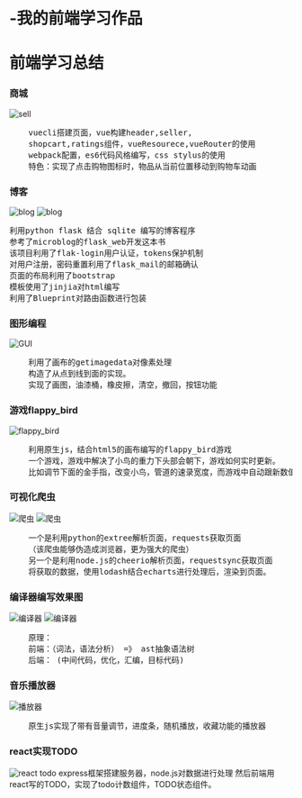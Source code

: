 # -我的前端学习作品

# __前端学习总结__

### 商城
![sell](./images/sell.gif)
<pre>
	vuecli搭建页面，vue构建header,seller,
	shopcart,ratings组件，vueResourece,vueRouter的使用
	webpack配置，es6代码风格编写，css stylus的使用
	特色：实现了点击购物图标时，物品从当前位置移动到购物车动画
</pre>

### 博客
![blog](./images/myblog.gif)
![blog](./images/v2ex.gif)
<pre>
利用python flask 结合 sqlite 编写的博客程序
参考了microblog的flask_web开发这本书
该项目利用了flak-login用户认证，tokens保护机制
对用户注册，密码重置利用了flask_mail的邮箱确认
页面的布局利用了bootstrap
模板使用了jinjia对html编写
利用了Blueprint对路由函数进行包装
</pre>

### 图形编程
![GUI](./images/GUI.gif)
<pre>
	利用了画布的getimagedata对像素处理
	构造了从点到线到面的实现。
	实现了画图，油漆桶，橡皮擦，清空，撤回，按钮功能
</pre>

### 游戏flappy_bird
![flappy_bird](./images/flappyBird.gif)
<pre>
	利用原生js，结合html5的画布编写的flappy_bird游戏
	一个游戏，游戏中解决了小鸟的重力下头部会朝下，游戏如何实时更新。
	比如调节下面的金手指，改变小鸟，管道的速录宽度，而游戏中自动跟新数值
</pre>

### 可视化爬虫
![爬虫](./images/豆瓣爬虫.png)
![爬虫](./images/数据可视化.gif)
<pre>
	一个是利用python的extree解析页面，requests获取页面
	（该爬虫能够伪造成浏览器，更为强大的爬虫）
	另一个是利用node.js的cheerio解析页面，requestsync获取页面
	将获取的数据，使用lodash结合echarts进行处理后，渲染到页面。
</pre>

### 编译器编写效果图
![编译器](./images/编译原理(1).png)
![编译器](./images/编译原理(2).png)
<pre>
	原理：
	前端：（词法，语法分析） =》 ast抽象语法树
	后端： (中间代码，优化，汇编，目标代码)
</pre>

### 音乐播放器
![播放器](./images/player.gif)
<pre>
	原生js实现了带有音量调节，进度条，随机播放，收藏功能的播放器
</pre>

### react实现TODO
![react todo](./images/todo.gif)
express框架搭建服务器，node.js对数据进行处理
然后前端用react写的TODO，实现了todo计数组件，TODO状态组件。
